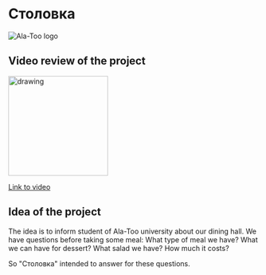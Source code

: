 # Столовка
![Ala-Too logo](https://upload.wikimedia.org/wikipedia/en/0/07/Ala-Too_International_University_Seal.png)

## Video review of the project

<img src="https://upload.wikimedia.org/wikipedia/commons/thumb/b/b8/YouTube_Logo_2017.svg/2560px-YouTube_Logo_2017.svg.png" alt="drawing" width="200"/>

[Link to video](https://www.youtube.com/watch?v=r4kcbdgBvX8)

## Idea of the project
The idea is to inform student of Ala-Too university about our dining hall. 
We have questions before taking some meal:
What type of meal we have?
What we can have for dessert?
What salad we have?
How much it costs?

So "Столовка" intended to answer for these questions. 



